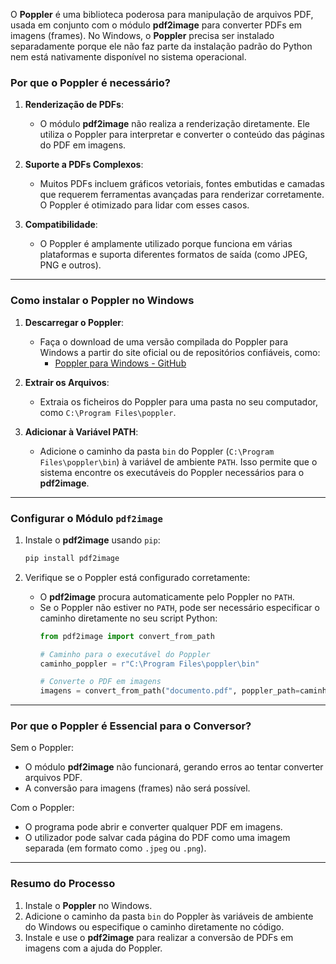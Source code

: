 O **Poppler** é uma biblioteca poderosa para manipulação de arquivos PDF, usada em conjunto com o módulo **pdf2image** para converter PDFs em imagens (frames). No Windows, o **Poppler** precisa ser instalado separadamente porque ele não faz parte da instalação padrão do Python nem está nativamente disponível no sistema operacional.

### Por que o Poppler é necessário?
1. **Renderização de PDFs**:
   - O módulo **pdf2image** não realiza a renderização diretamente. Ele utiliza o Poppler para interpretar e converter o conteúdo das páginas do PDF em imagens.

2. **Suporte a PDFs Complexos**:
   - Muitos PDFs incluem gráficos vetoriais, fontes embutidas e camadas que requerem ferramentas avançadas para renderizar corretamente. O Poppler é otimizado para lidar com esses casos.

3. **Compatibilidade**:
   - O Poppler é amplamente utilizado porque funciona em várias plataformas e suporta diferentes formatos de saída (como JPEG, PNG e outros).

---

### Como instalar o Poppler no Windows

1. **Descarregar o Poppler**:
   - Faça o download de uma versão compilada do Poppler para Windows a partir do site oficial ou de repositórios confiáveis, como:
     - [Poppler para Windows - GitHub](https://github.com/oschwartz10612/poppler-windows/releases/)

2. **Extrair os Arquivos**:
   - Extraia os ficheiros do Poppler para uma pasta no seu computador, como `C:\Program Files\poppler`.

3. **Adicionar à Variável PATH**:
   - Adicione o caminho da pasta `bin` do Poppler (`C:\Program Files\poppler\bin`) à variável de ambiente `PATH`. Isso permite que o sistema encontre os executáveis do Poppler necessários para o **pdf2image**.

---

### Configurar o Módulo `pdf2image`

1. Instale o **pdf2image** usando `pip`:
   ```bash
   pip install pdf2image
   ```

2. Verifique se o Poppler está configurado corretamente:
   - O **pdf2image** procura automaticamente pelo Poppler no `PATH`.
   - Se o Poppler não estiver no `PATH`, pode ser necessário especificar o caminho diretamente no seu script Python:
     ```python
     from pdf2image import convert_from_path

     # Caminho para o executável do Poppler
     caminho_poppler = r"C:\Program Files\poppler\bin"

     # Converte o PDF em imagens
     imagens = convert_from_path("documento.pdf", poppler_path=caminho_poppler)
     ```

---

### Por que o Poppler é Essencial para o Conversor?

Sem o Poppler:
- O módulo **pdf2image** não funcionará, gerando erros ao tentar converter arquivos PDF.
- A conversão para imagens (frames) não será possível.

Com o Poppler:
- O programa pode abrir e converter qualquer PDF em imagens.
- O utilizador pode salvar cada página do PDF como uma imagem separada (em formato como `.jpeg` ou `.png`).

---

### Resumo do Processo

1. Instale o **Poppler** no Windows.
2. Adicione o caminho da pasta `bin` do Poppler às variáveis de ambiente do Windows ou especifique o caminho diretamente no código.
3. Instale e use o **pdf2image** para realizar a conversão de PDFs em imagens com a ajuda do Poppler.
